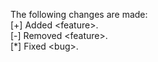 The following changes are made:  
\[+] Added \<feature>.  
\[-] Removed \<feature>.  
\[*] Fixed \<bug>.  
